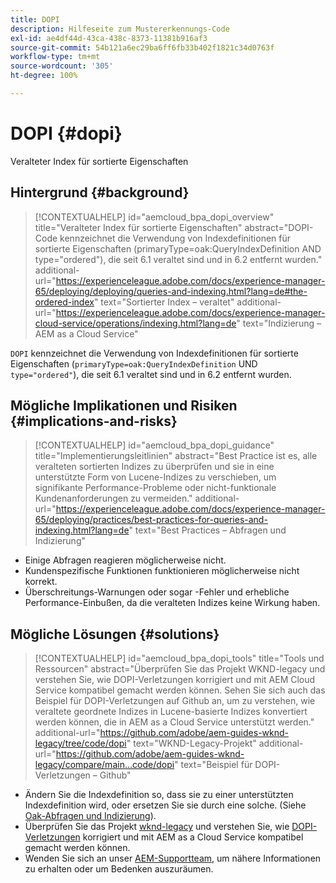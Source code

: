 ```yaml
---
title: DOPI
description: Hilfeseite zum Mustererkennungs-Code
exl-id: ae4df44d-43ca-438c-8373-11381b916af3
source-git-commit: 54b121a6ec29ba6ff6fb33b402f1821c34d0763f
workflow-type: tm+mt
source-wordcount: '305'
ht-degree: 100%

---
```


# DOPI {#dopi}

Veralteter Index für sortierte Eigenschaften

## Hintergrund {#background}

>[!CONTEXTUALHELP]
>id="aemcloud_bpa_dopi_overview"
>title="Veralteter Index für sortierte Eigenschaften"
>abstract="DOPI-Code kennzeichnet die Verwendung von Indexdefinitionen für sortierte Eigenschaften (primaryType=oak:QueryIndexDefinition AND type=&quot;ordered&quot;), die seit 6.1 veraltet sind und in 6.2 entfernt wurden."
>additional-url="https://experienceleague.adobe.com/docs/experience-manager-65/deploying/deploying/queries-and-indexing.html?lang=de#the-ordered-index" text="Sortierter Index – veraltet"
>additional-url="https://experienceleague.adobe.com/docs/experience-manager-cloud-service/operations/indexing.html?lang=de" text="Indizierung – AEM as a Cloud Service"

`DOPI` kennzeichnet die Verwendung von Indexdefinitionen für sortierte Eigenschaften (`primaryType=oak:QueryIndexDefinition` UND `type="ordered"`), die seit 6.1 veraltet sind und in 6.2 entfernt wurden.

## Mögliche Implikationen und Risiken {#implications-and-risks}

>[!CONTEXTUALHELP]
>id="aemcloud_bpa_dopi_guidance"
>title="Implementierungsleitlinien"
>abstract="Best Practice ist es, alle veralteten sortierten Indizes zu überprüfen und sie in eine unterstützte Form von Lucene-Indizes zu verschieben, um signifikante Performance-Probleme oder nicht-funktionale Kundenanforderungen zu vermeiden."
>additional-url="https://experienceleague.adobe.com/docs/experience-manager-65/deploying/practices/best-practices-for-queries-and-indexing.html?lang=de" text="Best Practices – Abfragen und Indizierung"

* Einige Abfragen reagieren möglicherweise nicht.
* Kundenspezifische Funktionen funktionieren möglicherweise nicht korrekt.
* Überschreitungs-Warnungen oder sogar -Fehler und erhebliche Performance-Einbußen, da die veralteten Indizes keine Wirkung haben.

## Mögliche Lösungen {#solutions}

>[!CONTEXTUALHELP]
>id="aemcloud_bpa_dopi_tools"
>title="Tools und Ressourcen"
>abstract="Überprüfen Sie das Projekt WKND-legacy und verstehen Sie, wie DOPI-Verletzungen korrigiert und mit AEM Cloud Service kompatibel gemacht werden können. Sehen Sie sich auch das Beispiel für DOPI-Verletzungen auf Github an, um zu verstehen, wie veraltete geordnete Indizes in Lucene-basierte Indizes konvertiert werden können, die in AEM as a Cloud Service unterstützt werden."
>additional-url="https://github.com/adobe/aem-guides-wknd-legacy/tree/code/dopi" text="WKND-Legacy-Projekt"
>additional-url="https://github.com/adobe/aem-guides-wknd-legacy/compare/main...code/dopi" text="Beispiel für DOPI-Verletzungen – Github"

* Ändern Sie die Indexdefinition so, dass sie zu einer unterstützten Indexdefinition wird, oder ersetzen Sie sie durch eine solche. (Siehe [Oak-Abfragen und Indizierung](https://experienceleague.adobe.com/docs/experience-manager-65/deploying/deploying/queries-and-indexing.html?lang=de)).
* Überprüfen Sie das Projekt [wknd-legacy](https://github.com/adobe/aem-guides-wknd-legacy/tree/code/dopi) und verstehen Sie, wie [DOPI-Verletzungen](https://github.com/adobe/aem-guides-wknd-legacy/compare/main...code/dopi) korrigiert und mit AEM as a Cloud Service kompatibel gemacht werden können.
* Wenden Sie sich an unser [AEM-Supportteam](https://helpx.adobe.com/de/enterprise/using/support-for-experience-cloud.html), um nähere Informationen zu erhalten oder um Bedenken auszuräumen.
